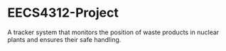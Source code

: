 # EECS4312-Project
A tracker system that monitors the position of waste products in nuclear plants and ensures their safe handling.
